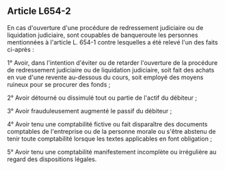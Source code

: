 Article L654-2
----
En cas d'ouverture d'une procédure de redressement judiciaire ou de liquidation
judiciaire, sont coupables de banqueroute les personnes mentionnées à l'article
L. 654-1 contre lesquelles a été relevé l'un des faits ci-après :

1° Avoir, dans l'intention d'éviter ou de retarder l'ouverture de la procédure
de redressement judiciaire ou de liquidation judiciaire, soit fait des achats en
vue d'une revente au-dessous du cours, soit employé des moyens ruineux pour se
procurer des fonds ;

2° Avoir détourné ou dissimulé tout ou partie de l'actif du débiteur ;

3° Avoir frauduleusement augmenté le passif du débiteur ;

4° Avoir tenu une comptabilité fictive ou fait disparaître des documents
comptables de l'entreprise ou de la personne morale ou s'être abstenu de tenir
toute comptabilité lorsque les textes applicables en font obligation ;

5° Avoir tenu une comptabilité manifestement incomplète ou irrégulière au regard
des dispositions légales.
